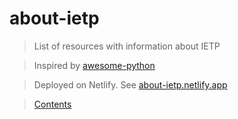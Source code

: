 # about-ietp
> List of resources with information about IETP

> Inspired by [awesome-python][INTRO_1]

> Deployed on Netlify. See [about-ietp.netlify.app][INTRO_2]

> [Contents](./docs/index.md)

[INTRO_1]: https://github.com/vinta/awesome-python
[INTRO_2]: https://about-ietp.netlify.app/
